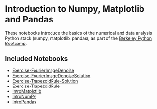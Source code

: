 # Introduction to Numpy, Matplotlib and Pandas

These notebooks introduce the basics of the numerical and data analysis Python
stack (numpy, matplotlib, pandas), as part of the [Berkeley Python
Bootcamp](http://pythonbootcamp.info).

## Included Notebooks

* [Exercise-FourierImageDenoise](http://nbviewer.ipython.org/url/raw.github.com/profjsb/python-bootcamp/master/Lectures/05_NumpyMatplotlib/Exercise-FourierImageDenoise.ipynb)
* [Exercise-FourierImageDenoiseSolution](http://nbviewer.ipython.org/url/raw.github.com/profjsb/python-bootcamp/master/Lectures/05_NumpyMatplotlib/Exercise-FourierImageDenoiseSolution.ipynb)
* [Exercise-TrapezoidRule-Solution](http://nbviewer.ipython.org/url/raw.github.com/profjsb/python-bootcamp/master/Lectures/05_NumpyMatplotlib/Exercise-TrapezoidRule-Solution.ipynb)
* [Exercise-TrapezoidRule](http://nbviewer.ipython.org/url/raw.github.com/profjsb/python-bootcamp/master/Lectures/05_NumpyMatplotlib/Exercise-TrapezoidRule.ipynb)
* [IntroMatplotlib](http://nbviewer.ipython.org/url/raw.github.com/profjsb/python-bootcamp/master/Lectures/05_NumpyMatplotlib/IntroMatplotlib.ipynb)
* [IntroNumPy](http://nbviewer.ipython.org/url/raw.github.com/profjsb/python-bootcamp/master/Lectures/05_NumpyMatplotlib/IntroNumPy.ipynb)
* [IntroPandas](http://nbviewer.ipython.org/url/raw.github.com/profjsb/python-bootcamp/master/Lectures/05_NumpyMatplotlib/IntroPandas.ipynb)
